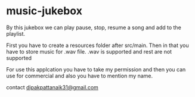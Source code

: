 # music-jukebox
By this jukebox we can play pause, stop, resume a song and add to the playlist.

First you have to create a resources folder after src/main.
Then in that you have to store music for .wav file.
.wav is supported and rest are not supported


For use this applcation you have to take my permission and then you can use for commercial and also you have to mention my name.

contact 
dipakpattanaik31@gmail.com
